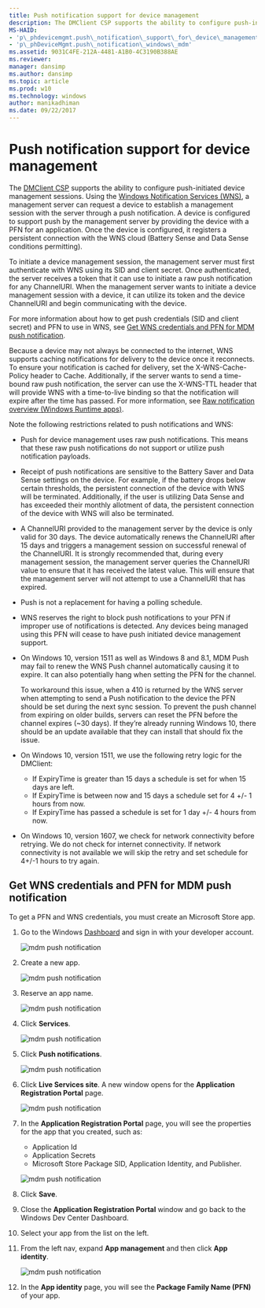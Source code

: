 ```yaml
---
title: Push notification support for device management
description: The DMClient CSP supports the ability to configure push-initiated device management sessions.
MS-HAID:
- 'p\_phdevicemgmt.push\_notification\_support\_for\_device\_management'
- 'p\_phDeviceMgmt.push\_notification\_windows\_mdm'
ms.assetid: 9031C4FE-212A-4481-A1B0-4C3190B388AE
ms.reviewer: 
manager: dansimp
ms.author: dansimp
ms.topic: article
ms.prod: w10
ms.technology: windows
author: manikadhiman
ms.date: 09/22/2017
---
```



# Push notification support for device management

The [DMClient CSP](dmclient-csp.md) supports the ability to configure push-initiated device management sessions. Using the [Windows Notification Services (WNS)](https://go.microsoft.com/fwlink/p/?linkid=528800), a management server can request a device to establish a management session with the server through a push notification. A device is configured to support push by the management server by providing the device with a PFN for an application. Once the device is configured, it registers a persistent connection with the WNS cloud (Battery Sense and Data Sense conditions permitting).

To initiate a device management session, the management server must first authenticate with WNS using its SID and client secret. Once authenticated, the server receives a token that it can use to initiate a raw push notification for any ChannelURI. When the management server wants to initiate a device management session with a device, it can utilize its token and the device ChannelURI and begin communicating with the device.

For more information about how to get push credentials (SID and client secret) and PFN to use in WNS, see [Get WNS credentials and PFN for MDM push notification](#get-wns-credentials-and-pfn-for-mdm-push-notification).

Because a device may not always be connected to the internet, WNS supports caching notifications for delivery to the device once it reconnects. To ensure your notification is cached for delivery, set the X-WNS-Cache-Policy header to Cache. Additionally, if the server wants to send a time-bound raw push notification, the server can use the X-WNS-TTL header that will provide WNS with a time-to-live binding so that the notification will expire after the time has passed. For more information, see [Raw notification overview (Windows Runtime apps)](https://go.microsoft.com/fwlink/p/?LinkId=733254).

Note the following restrictions related to push notifications and WNS:

-   Push for device management uses raw push notifications. This means that these raw push notifications do not support or utilize push notification payloads.
-   Receipt of push notifications are sensitive to the Battery Saver and Data Sense settings on the device. For example, if the battery drops below certain thresholds, the persistent connection of the device with WNS will be terminated. Additionally, if the user is utilizing Data Sense and has exceeded their monthly allotment of data, the persistent connection of the device with WNS will also be terminated.
-   A ChannelURI provided to the management server by the device is only valid for 30 days. The device automatically renews the ChannelURI after 15 days and triggers a management session on successful renewal of the ChannelURI. It is strongly recommended that, during every management session, the management server queries the ChannelURI value to ensure that it has received the latest value. This will ensure that the management server will not attempt to use a ChannelURI that has expired.
-   Push is not a replacement for having a polling schedule.
-   WNS reserves the right to block push notifications to your PFN if improper use of notifications is detected. Any devices being managed using this PFN will cease to have push initiated device management support.
-   On Windows 10, version 1511 as well as Windows 8 and 8.1, MDM Push may fail to renew the WNS Push channel automatically causing it to expire. It can also potentially hang when setting the PFN for the channel.

    To workaround this issue, when a 410 is returned by the WNS server when attempting to send a Push notification to the device the PFN should be set during the next sync session. To prevent the push channel from expiring on older builds, servers can reset the PFN before the channel expires (~30 days). If they’re already running Windows 10, there should be an update available that they can install that should fix the issue.

-   On Windows 10, version 1511, we use the following retry logic for the DMClient:
    -   If ExpiryTime is greater than 15 days a schedule is set for when 15 days are left.
    -   If ExpiryTime is between now and 15 days a schedule set for 4 +/- 1 hours from now.
    -   If ExpiryTime has passed a schedule is set for 1 day +/- 4 hours from now.


-   On Windows 10, version 1607, we check for network connectivity before retrying. We do not check for internet connectivity. If network connectivity is not available we will skip the retry and set schedule for 4+/-1 hours to try again.


## Get WNS credentials and PFN for MDM push notification

To get a PFN and WNS credentials, you must create an Microsoft Store app.

1.  Go to the Windows [Dashboard](https://dev.windows.com/en-US/dashboard) and sign in with your developer account.

    ![mdm push notification](images/push-notification1.png)
2.  Create a new app.

    ![mdm push notification](images/push-notification2.png)
3.  Reserve an app name.

    ![mdm push notification](images/push-notification3.png)
4.  Click **Services**.

    ![mdm push notification](images/push-notification4.png)
5.  Click **Push notifications**.

    ![mdm push notification](images/push-notification5.png)
6.  Click **Live Services site**. A new window opens for the **Application Registration Portal** page.

    ![mdm push notification](images/push-notification6.png)
7.  In the **Application Registration Portal** page, you will see the properties for the app that you created, such as:
    -   Application Id
    -   Application Secrets
    -   Microsoft Store Package SID, Application Identity, and Publisher.

    ![mdm push notification](images/push-notification7.png)
8.  Click **Save**.
9.  Close the **Application Registration Portal** window and go back to the Windows Dev Center Dashboard.
10. Select your app from the list on the left.
11. From the left nav, expand **App management** and then click **App identity**.

    ![mdm push notification](images/push-notification10.png)
12. In the **App identity** page, you will see the **Package Family Name (PFN)** of your app.

 






